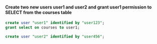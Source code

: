 ####  Create two new users user1 and user2 and grant user1 permission to SELECT from the courses table

```sql
create user "user1" identified by "user123";
grant select on courses to user1;
```

```sql
create user "user2" identified by "user456";
```